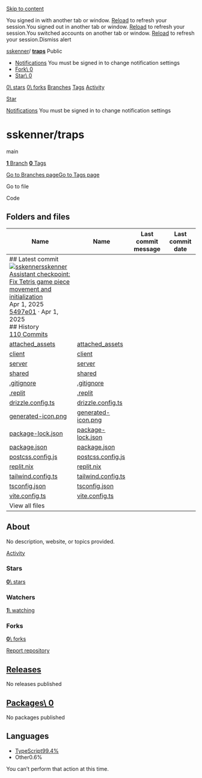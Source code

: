 [Skip to content](https://github.com/sskenner/traps#start-of-content)

You signed in with another tab or window. [Reload](https://github.com/sskenner/traps) to refresh your session.You signed out in another tab or window. [Reload](https://github.com/sskenner/traps) to refresh your session.You switched accounts on another tab or window. [Reload](https://github.com/sskenner/traps) to refresh your session.Dismiss alert

[sskenner](https://github.com/sskenner)/ **[traps](https://github.com/sskenner/traps)** Public

- [Notifications](https://github.com/login?return_to=%2Fsskenner%2Ftraps) You must be signed in to change notification settings
- [Fork\\
0](https://github.com/login?return_to=%2Fsskenner%2Ftraps)
- [Star\\
0](https://github.com/login?return_to=%2Fsskenner%2Ftraps)


[0\\
stars](https://github.com/sskenner/traps/stargazers) [0\\
forks](https://github.com/sskenner/traps/forks) [Branches](https://github.com/sskenner/traps/branches) [Tags](https://github.com/sskenner/traps/tags) [Activity](https://github.com/sskenner/traps/activity)

[Star](https://github.com/login?return_to=%2Fsskenner%2Ftraps)

[Notifications](https://github.com/login?return_to=%2Fsskenner%2Ftraps) You must be signed in to change notification settings

# sskenner/traps

main

[**1** Branch](https://github.com/sskenner/traps/branches) [**0** Tags](https://github.com/sskenner/traps/tags)

[Go to Branches page](https://github.com/sskenner/traps/branches)[Go to Tags page](https://github.com/sskenner/traps/tags)

Go to file

Code

## Folders and files

| Name | Name | Last commit message | Last commit date |
| --- | --- | --- | --- |
| ## Latest commit<br>[![sskenner](https://avatars.githubusercontent.com/u/4581211?v=4&size=40)](https://github.com/sskenner)[sskenner](https://github.com/sskenner/traps/commits?author=sskenner)<br>[Assistant checkpoint: Fix Tetris game piece movement and initialization](https://github.com/sskenner/traps/commit/5497e01bcde87dbfd214adb7c3a60aeea246eff3)<br>Apr 1, 2025<br>[5497e01](https://github.com/sskenner/traps/commit/5497e01bcde87dbfd214adb7c3a60aeea246eff3) · Apr 1, 2025<br>## History<br>[110 Commits](https://github.com/sskenner/traps/commits/main/) |
| [attached\_assets](https://github.com/sskenner/traps/tree/main/attached_assets "attached_assets") | [attached\_assets](https://github.com/sskenner/traps/tree/main/attached_assets "attached_assets") |  |  |
| [client](https://github.com/sskenner/traps/tree/main/client "client") | [client](https://github.com/sskenner/traps/tree/main/client "client") |  |  |
| [server](https://github.com/sskenner/traps/tree/main/server "server") | [server](https://github.com/sskenner/traps/tree/main/server "server") |  |  |
| [shared](https://github.com/sskenner/traps/tree/main/shared "shared") | [shared](https://github.com/sskenner/traps/tree/main/shared "shared") |  |  |
| [.gitignore](https://github.com/sskenner/traps/blob/main/.gitignore ".gitignore") | [.gitignore](https://github.com/sskenner/traps/blob/main/.gitignore ".gitignore") |  |  |
| [.replit](https://github.com/sskenner/traps/blob/main/.replit ".replit") | [.replit](https://github.com/sskenner/traps/blob/main/.replit ".replit") |  |  |
| [drizzle.config.ts](https://github.com/sskenner/traps/blob/main/drizzle.config.ts "drizzle.config.ts") | [drizzle.config.ts](https://github.com/sskenner/traps/blob/main/drizzle.config.ts "drizzle.config.ts") |  |  |
| [generated-icon.png](https://github.com/sskenner/traps/blob/main/generated-icon.png "generated-icon.png") | [generated-icon.png](https://github.com/sskenner/traps/blob/main/generated-icon.png "generated-icon.png") |  |  |
| [package-lock.json](https://github.com/sskenner/traps/blob/main/package-lock.json "package-lock.json") | [package-lock.json](https://github.com/sskenner/traps/blob/main/package-lock.json "package-lock.json") |  |  |
| [package.json](https://github.com/sskenner/traps/blob/main/package.json "package.json") | [package.json](https://github.com/sskenner/traps/blob/main/package.json "package.json") |  |  |
| [postcss.config.js](https://github.com/sskenner/traps/blob/main/postcss.config.js "postcss.config.js") | [postcss.config.js](https://github.com/sskenner/traps/blob/main/postcss.config.js "postcss.config.js") |  |  |
| [replit.nix](https://github.com/sskenner/traps/blob/main/replit.nix "replit.nix") | [replit.nix](https://github.com/sskenner/traps/blob/main/replit.nix "replit.nix") |  |  |
| [tailwind.config.ts](https://github.com/sskenner/traps/blob/main/tailwind.config.ts "tailwind.config.ts") | [tailwind.config.ts](https://github.com/sskenner/traps/blob/main/tailwind.config.ts "tailwind.config.ts") |  |  |
| [tsconfig.json](https://github.com/sskenner/traps/blob/main/tsconfig.json "tsconfig.json") | [tsconfig.json](https://github.com/sskenner/traps/blob/main/tsconfig.json "tsconfig.json") |  |  |
| [vite.config.ts](https://github.com/sskenner/traps/blob/main/vite.config.ts "vite.config.ts") | [vite.config.ts](https://github.com/sskenner/traps/blob/main/vite.config.ts "vite.config.ts") |  |  |
| View all files |

## About

No description, website, or topics provided.


[Activity](https://github.com/sskenner/traps/activity)

### Stars

[**0**\\
stars](https://github.com/sskenner/traps/stargazers)

### Watchers

[**1**\\
watching](https://github.com/sskenner/traps/watchers)

### Forks

[**0**\\
forks](https://github.com/sskenner/traps/forks)

[Report repository](https://github.com/contact/report-content?content_url=https%3A%2F%2Fgithub.com%2Fsskenner%2Ftraps&report=sskenner+%28user%29)

## [Releases](https://github.com/sskenner/traps/releases)

No releases published

## [Packages\  0](https://github.com/users/sskenner/packages?repo_name=traps)

No packages published

## Languages

- [TypeScript99.4%](https://github.com/sskenner/traps/search?l=typescript)
- Other0.6%

You can’t perform that action at this time.